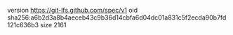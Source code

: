version https://git-lfs.github.com/spec/v1
oid sha256:a6b2d3a8b4aeceb43c9b36d14cbfa6d04dc01a831c5f2ecda90b7fd121c636b3
size 2161
